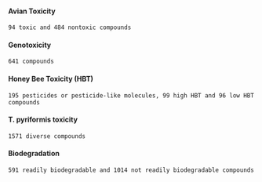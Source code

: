 



#### Avian Toxicity
    94 toxic and 484 nontoxic compounds
#### Genotoxicity
    641 compounds
#### Honey Bee Toxicity (HBT)
    195 pesticides or pesticide-like molecules, 99 high HBT and 96 low HBT compounds 
#### T. pyriformis toxicity
    1571 diverse compounds
#### Biodegradation
    591 readily biodegradable and 1014 not readily biodegradable compounds
####
####
####
####
####
####
####
####



